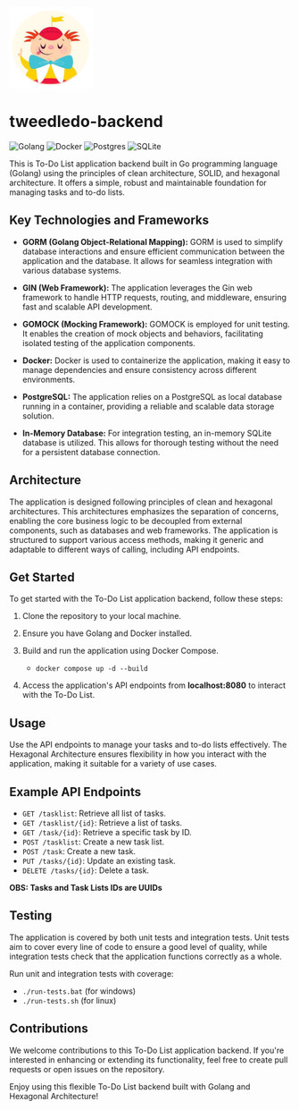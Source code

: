 <img src="tweedledo-logo.png" width="150" height="145">

# tweedledo-backend

![Golang](https://img.shields.io/badge/Go-00ADD8?style=for-the-badge&logo=go&logoColor=white)
![Docker](https://img.shields.io/badge/Docker-2CA5E0?style=for-the-badge&logo=docker&logoColor=white)
![Postgres](https://img.shields.io/badge/Postgres-316192?style=for-the-badge&logo=postgresql&logoColor=white)
![SQLite](https://img.shields.io/badge/SQLite-07405E?style=for-the-badge&logo=sqlite&logoColor=white)

This is To-Do List application backend built in Go programming language (Golang) using the principles of clean architecture, SOLID, and hexagonal architecture. It offers a simple, robust and maintainable foundation for managing tasks and to-do lists.

## Key Technologies and Frameworks

- **GORM (Golang Object-Relational Mapping):** GORM is used to simplify database interactions and ensure efficient communication between the application and the database. It allows for seamless integration with various database systems.

- **GIN (Web Framework):** The application leverages the Gin web framework to handle HTTP requests, routing, and middleware, ensuring fast and scalable API development.

- **GOMOCK (Mocking Framework):** GOMOCK is employed for unit testing. It enables the creation of mock objects and behaviors, facilitating isolated testing of the application components.

- **Docker:** Docker is used to containerize the application, making it easy to manage dependencies and ensure consistency across different environments.

- **PostgreSQL:** The application relies on a PostgreSQL as local database running in a container, providing a reliable and scalable data storage solution.

- **In-Memory Database:** For integration testing, an in-memory SQLite database is utilized. This allows for thorough testing without the need for a persistent database connection.

## Architecture

The application is designed following principles of clean and hexagonal architectures. This architectures emphasizes the separation of concerns, enabling the core business logic to be decoupled from external components, such as databases and web frameworks. The application is structured to support various access methods, making it generic and adaptable to different ways of calling, including API endpoints.

## Get Started

To get started with the To-Do List application backend, follow these steps:

1. Clone the repository to your local machine.

2. Ensure you have Golang and Docker installed.

3. Build and run the application using Docker Compose. 
    - ```docker compose up -d --build```

4. Access the application's API endpoints from **localhost:8080** to interact with the To-Do List.

## Usage

Use the API endpoints to manage your tasks and to-do lists effectively. The Hexagonal Architecture ensures flexibility in how you interact with the application, making it suitable for a variety of use cases.

## Example API Endpoints
- `GET /tasklist`: Retrieve all list of tasks.
- `GET /tasklist/{id}`: Retrieve a list of tasks.
- `GET /task/{id}`: Retrieve a specific task by ID.
- `POST /tasklist`: Create a new task list.
- `POST /task`: Create a new task.
- `PUT /tasks/{id}`: Update an existing task.
- `DELETE /tasks/{id}`: Delete a task.

**OBS: Tasks and Task Lists IDs are UUIDs**

## Testing

The application is covered by both unit tests and integration tests. Unit tests aim to cover every line of code to ensure a good level of quality, while integration tests check that the application functions correctly as a whole.

Run unit and integration tests with coverage:
- ```./run-tests.bat``` (for windows)
- ```./run-tests.sh``` (for linux)

## Contributions

We welcome contributions to this To-Do List application backend. If you're interested in enhancing or extending its functionality, feel free to create pull requests or open issues on the repository.

Enjoy using this flexible To-Do List backend built with Golang and Hexagonal Architecture!

